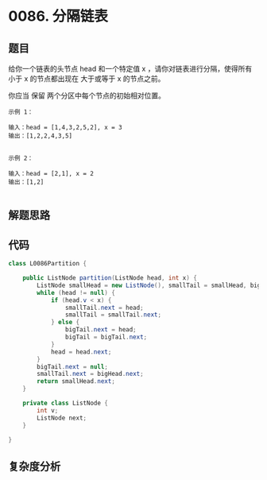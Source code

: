 # 0086. 分隔链表

## 题目
给你一个链表的头节点 head 和一个特定值 x ，请你对链表进行分隔，使得所有 小于 x 的节点都出现在 大于或等于 x 的节点之前。

你应当 保留 两个分区中每个节点的初始相对位置。


```
示例 1：

输入：head = [1,4,3,2,5,2], x = 3
输出：[1,2,2,4,3,5]


示例 2：

输入：head = [2,1], x = 2
输出：[1,2]


```

## 解题思路



## 代码
```java
class L0086Partition {

    public ListNode partition(ListNode head, int x) {
        ListNode smallHead = new ListNode(), smallTail = smallHead, bigHead = new ListNode(), bigTail = bigHead;
        while (head != null) {
            if (head.v < x) {
                smallTail.next = head;
                smallTail = smallTail.next;
            } else {
                bigTail.next = head;
                bigTail = bigTail.next;
            }
            head = head.next;
        }
        bigTail.next = null;
        smallTail.next = bigHead.next;
        return smallHead.next;
    }

    private class ListNode {
        int v;
        ListNode next;
    }

}
```

## 复杂度分析

